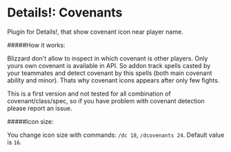 # Details!: Covenants
Plugin for Details!, that show covenant icon near player name.

#####How it works:

Blizzard don't allow to inspect in which covenant is other players. Only yours own covenant is available in API. So addon track spells casted by your teammates and detect covenant by this spells (both main covenant ability and minor). Thats why covenant icons appears after only few fights.

This is a first version and not tested for all combination of covenant/class/spec, so if you have problem with covenant detection please report an issue.

#####Icon size:

You change icon size with commands: `/dc 18`, `/dcovenants 24`. Default value is `16`.